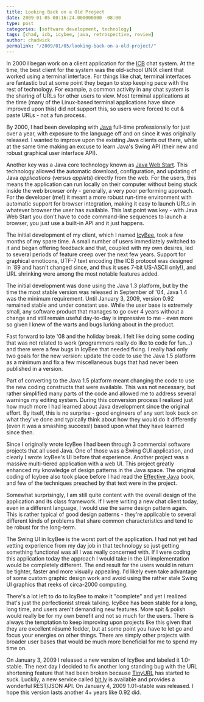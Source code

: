 ```yaml
---
title: Looking Back on a Old Project
date: 2009-01-05 00:16:24.000000000 -08:00
type: post
categories: [software development, technology]
tags: [chad, icb, icybee, java, retrospective, review]
author: chadwick
permalink: "/2009/01/05/looking-back-on-a-old-project/"
---
```

In 2000 I began work on a client application for the
[ICB](http://www.icb.net/) chat system. At the time, the best client for the
system was the old-school UNIX client that worked using a terminal interface.
For things like chat, terminal interfaces are fantastic but at some point they
began to stop keeping pace with the rest of technology. For example, a common
activity in any chat system is the sharing of URLs for other users to view.
Most terminal applications at the time (many of the Linux-based terminal
applications have since improved upon this) did not support this, so users
were forced to cut & paste URLs - not a fun process.

By 2000, I had been developing with [Java](http://www.java.com/) full-time
professionally for just over a year, with exposure to the language off and on
since it was originally released. I wanted to improve upon the existing Java
clients out there, while at the same time making an excuse to learn Java's
Swing API (their new and robust graphical user interface API).

Another key was a Java core technology known as [Java Web
Start](http://java.sun.com/javase/technologies/desktop/javawebstart/index.jsp).
This technology allowed the automatic download, configuration, and updating of
Java _applications_ (versus _applets_) directly from the web. For the users,
this means the application can run locally on their computer without being
stuck inside the web browser only - generally, a very poor performing
approach. For the developer (me!) it meant a more robust run-time environment
with automatic support for browser integration, making it easy to launch URLs
in whatever browser the user has available. This last point was key - with
Java Web Start you don't have to code command-line sequences to launch a
browser, you just use a built-in API and it just happens.

The initial development of my client, which I named
[IcyBee](http://www.nuclearbunny.org/icybee/), took a few months of my spare
time. A small number of users immediately switched to it and began offering
feedback and that, coupled with my own desires, led to several periods of
feature creep over the next few years. Support for graphical emoticons, UTF-7
text encoding (the ICB protocol was designed in '89 and hasn't changed since,
and thus it uses 7-bit US-ASCII only!), and URL shrinking were among the most
notable features added.

The initial development was done using the Java 1.3 platform, but by the time
the most stable version was released in September of '04, Java 1.4 was the
minimum requirement. Until January 3, 2009, version 0.92 remained stable and
under constant use. While the user base is extremely small, any software
product that manages to go over 4 years without a change and still remain
useful day-to-day is impressive to me - even more so given I knew of the warts
and bugs lurking about in the product.

Fast forward to late '08 and the holiday break. I felt like doing some coding
that was not related to work (programmers really do like to code for fun...)
and there were a few bugs in IcyBee that needed fixing. I really had only two
goals for the new version: update the code to use the Java 1.5 platform as a
minimum and fix a few miscellaneous bugs that had never been published in a
version.

Part of converting to the Java 1.5 platform meant changing the code to use the
new coding constructs that were available. This was not necessary, but rather
simplified many parts of the code and allowed me to address several warnings
my editing system. During this conversion process I realized just how much
more I had learned about Java development since the original effort. By
itself, this is no surprise - good engineers of any sort look back on what
they've done and typically think about how they would do it differently (even
it was a smashing success!) based upon what they have learned since then.

Since I originally wrote IcyBee I had been through 3 commercial software
projects that all used Java. One of those was a Swing GUI application, and
clearly I wrote IcyBee's UI before that experience. Another project was a
massive multi-tiered application with a web UI. This project greatly enhanced
my knowledge of design patterns in the Java space. The original coding of
Icybee also took place before I had read the [Effective
Java](http://java.sun.com/docs/books/effective/) book, and few of the
techniques preached by that text were in the project.

Somewhat surprisingly, I am still quite content with the overall design of the
application and its class framework. If I were writing a new chat client
today, even in a different language, I would use the same design pattern
again. This is rather typical of good design patterns - they're applicable to
several different kinds of problems that share common characteristics and tend
to be robust for the long-term.

The Swing UI in IcyBee is the worst part of the application. I had not yet had
vetting experience from my day job in that technology so just getting
something functional was all I was really concerned with. If I were coding
this application today the approach I would take in the UI implementation
would be completely different. The end result for the users would in return be
tighter, faster and more visually appealing. I'd likely even take advantage of
some custom graphic design work and avoid using the rather stale Swing UI
graphics that reeks of circa-2000 computing.

There's a lot left to do to IcyBee to make it "complete" and yet I realized
that's just the perfectionist streak talking. IcyBee has been stable for a
long, long time, and users aren't demanding new features. More spit & polish
would really be for my own benefit and not so much for the users. There is
always the temptation to keep improving upon projects like this given that
they are excellent résumé fodder, but at some point you have to let go and
focus your energies on other things. There are simply other projects with
broader user bases that would be much more beneficial for me to spend my time
on.

On January 3, 2009 I released a new version of IcyBee and labeled it
1.0-stable. The next day I decided to fix another long standing bug with the
URL shortening feature that had been broken because
[TinyURL](http://tinyurl.com/) has started to suck. Luckily, a new service
called [bit.ly](http://bit.ly/) is available and provides a wonderful
REST/JSON API. On January 4, 2009 1.01-stable was released. I hope this
version lasts another 4+ years like 0.92 did.

